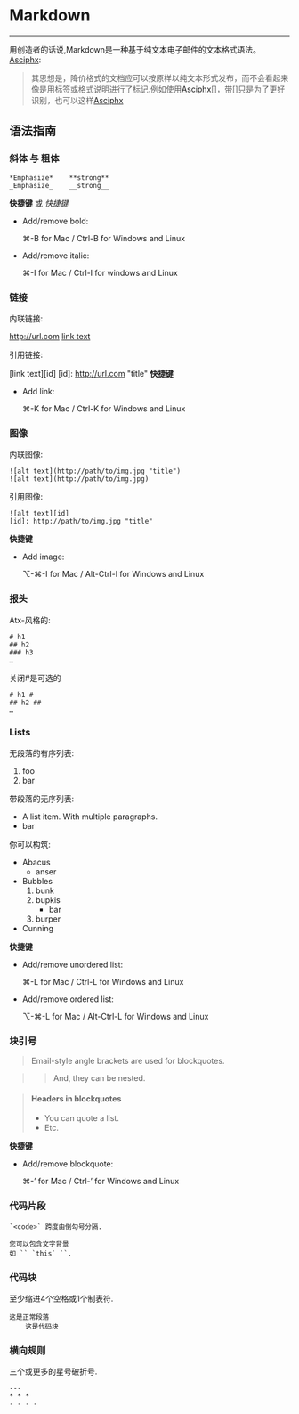 # Markdown

----
用创造者的话说,Markdown是一种基于纯文本电子邮件的文本格式语法。 [Asciphx][]:

> 其思想是，降价格式的文档应可以按原样以纯文本形式发布，而不会看起来像是用标签或格式说明进行了标记.例如使用[Asciphx][]\[\]，带[]只是为了更好识别，也可以这样[Asciphx]

[Asciphx]: http://www.91huanwei.com/
## 语法指南
### 斜体 与 粗体
```
*Emphasize*    **strong**
_Emphasize_    __strong__
```

**快捷键** 或 _快捷键_

- Add/remove bold:

  ⌘-B for Mac / Ctrl-B for Windows and Linux

- Add/remove italic:

  ⌘-I for Mac / Ctrl-I for windows and Linux

### 链接

内联链接:

<http://url.com>
[link text](http://url.com/)

引用链接:

[link text][id]
[id]: http://url.com "title"
**快捷键**

- Add link:

  ⌘-K for Mac / Ctrl-K for Windows and Linux


### 图像

内联图像:

```
![alt text](http://path/to/img.jpg "title")
![alt text](http://path/to/img.jpg)
```

引用图像:

```
![alt text][id]
[id]: http://path/to/img.jpg "title"
```

**快捷键**

- Add image:

  ⌥-⌘-I for Mac / Alt-Ctrl-I for Windows and Linux


### 报头

Atx-风格的:

```
# h1
## h2
### h3
…
```

关闭#是可选的

```
# h1 #
## h2 ##
…
```


### Lists

无段落的有序列表:

1. foo
2. bar

带段落的无序列表:

* A list item.
  With multiple paragraphs.
* bar

你可以构筑:
* Abacus
  * anser
* Bubbles
  1. bunk
  2. bupkis
     * bar
  3. burper
* Cunning

**快捷键**

- Add/remove unordered list:

  ⌘-L for Mac / Ctrl-L for Windows and Linux

- Add/remove ordered list:

  ⌥-⌘-L for Mac / Alt-Ctrl-L for Windows and Linux


### 块引号

> Email-style angle brackets
> are used for blockquotes.

> > And, they can be nested.

> #### Headers in blockquotes
> 
> * You can quote a list.
> * Etc.

**快捷键**

- Add/remove blockquote:

  ⌘-’ for Mac / Ctrl-’ for Windows and Linux


### 代码片段

```
`<code>` 跨度由倒勾号分隔.

您可以包含文字背景
如 `` `this` ``.
```

### 代码块
至少缩进4个空格或1个制表符.

```
这是正常段落
    这是代码块
```


### 横向规则

三个或更多的星号破折号.
```
---
* * *
- - - - 
```